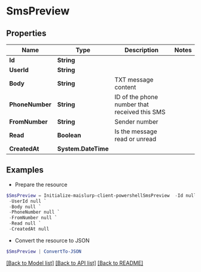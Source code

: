 # SmsPreview
## Properties

Name | Type | Description | Notes
------------ | ------------- | ------------- | -------------
**Id** | **String** |  | 
**UserId** | **String** |  | 
**Body** | **String** | TXT message content | 
**PhoneNumber** | **String** | ID of the phone number that received this SMS | 
**FromNumber** | **String** | Sender number | 
**Read** | **Boolean** | Is the message read or unread | 
**CreatedAt** | **System.DateTime** |  | 

## Examples

- Prepare the resource
```powershell
$SmsPreview = Initialize-maislurp-client-powershellSmsPreview  -Id null `
 -UserId null `
 -Body null `
 -PhoneNumber null `
 -FromNumber null `
 -Read null `
 -CreatedAt null
```

- Convert the resource to JSON
```powershell
$SmsPreview | ConvertTo-JSON
```

[[Back to Model list]](../README#documentation-for-models) [[Back to API list]](../README#documentation-for-api-endpoints) [[Back to README]](../README)

